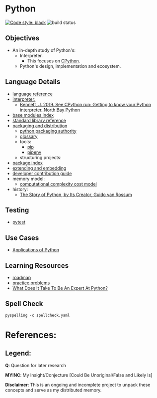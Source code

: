 # Python

[![Code style: black](https://img.shields.io/badge/code%20style-black-000000.svg)](https://github.com/psf/black)
![build status](https://github.com/praisetompane/python/actions/workflows/python.yaml/badge.svg) <br>

## Objectives
- An in-depth study of Python's:
  - Interpreter.
    - This focuses on [CPython](https://github.com/python/cpython).
  - Python's design, implementation and ecosystem.

## Language Details
- [language reference](https://docs.python.org/3.11/reference/index.html#reference*index)
- [interpreter:](https://github.com/python/cpython)
  - [Bennett, J. 2019. See CPython run: Getting to know your Python interpreter. North Bay Python](https://www.youtube.com/watch?v=tzYhv61piNY)
- [base modules index](https://docs.python.org/3/py-modindex.html)
- [standard library reference](https://docs.python.org/3.11/library/index.html)
- [packaging and distribution](https://packaging.python.org/en/latest/)
  - [python packaging authority](https://www.pypa.io/en/latest/)
  - [glossary](https://packaging.python.org/en/latest/glossary/)
  - tools:
    - [pip](https://pypi.org/project/pip/)
    - [pipenv](https://pipenv.pypa.io/en/latest/)
  - structuring projects:
- [package index](https://pypi.org)
- [extending and embedding](https://docs.python.org/3.11/extending/index.html)
- [developer contribution guide](https://devguide.python.org/)
- memory model:
  - [computational complexity cost model](https://ocw.mit.edu/courses/6-006-introduction-to-algorithms-fall-2011/pages/readings/python-cost-model/)
- history:
  - [The Story of Python, by Its Creator, Guido van Rossum](https://www.youtube.com/watch?v=J0Aq44Pze-w)

## Testing
  - [pytest](https://docs.pytest.org/en/latest/index.html#)

## Use Cases
  - [Applications of Python](https://www.python.org/about/apps/)

## Learning Resources
  - [roadmap](https://roadmap.sh/python)
  - [practice problems](https://www.hackerrank.com/domains/python?filters%5Bstatus%5D%5B%5D=unsolved&badge_type=python)
  - [What Does It Take To Be An Expert At Python?](https://www.youtube.com/watch?v=7lmCu8wz8ro)
## Spell Check
```shell
pyspelling -c spellcheck.yaml
```

# References:

## Legend:
**Q**: Question for later research

**MYINC**: My Insight/Conjecture [Could Be Unoriginal/False and Likely Is]

**Disclaimer**: This is an ongoing and incomplete project to unpack these concepts and serve as my distributed memory.
